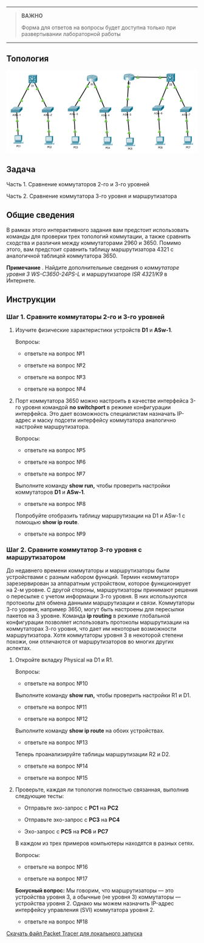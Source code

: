 
---

> **ВАЖНО**
> 
> Форма для ответов на вопросы будет доступна только при развертывании лабораторной работы 

---

## Топология

![](./assets/topology.png)

## Задача

Часть 1. Сравнение коммутаторов 2-го и 3-го уровней

Часть 2. Сравнение коммутатора 3-го уровня и маршрутизатора

## Общие сведения

В рамках этого интерактивного задания вам предстоит использовать команды для проверки трех топологий коммутации, а также сравнить сходства и различия между коммутаторами 2960 и 3650. Помимо этого, вам предстоит сравнить таблицу маршрутизатора 4321 с аналогичной таблицей коммутатора 3650.

**Примечание** . Найдите дополнительные сведения о *коммутаторе уровня 3 WS-C3650-24PS-L* и маршрутизаторе *ISR 4321/K9* в Интернете.

## Инструкции

### Шаг 1. Сравните коммутаторы 2-го и 3-го уровней

1.  Изучите физические характеристики устройств **D1** и **ASw-1**.

    Вопросы:

    - ответьте на вопрос №1

    - ответьте на вопрос №2

    - ответьте на вопрос №3

    - ответьте на вопрос №4

2.  Порт коммутатора 3650 можно настроить в качестве интерфейса 3-го уровня командой **no switchport** в режиме конфигурации интерфейса. Это дает возможность специалистам назначать IP-адрес и маску подсети интерфейсу коммутатора аналогично настройке маршрутизатора.

    Вопросы:

    - ответьте на вопрос №5

    - ответьте на вопрос №6

    - ответьте на вопрос №7

    Выполните команду **show run,** чтобы проверить настройки коммутаторов **D1** и **ASw-1**. 
    
    - ответьте на вопрос №8

    Попробуйте отобразить таблицу маршрутизации на D1 и ASw-1 с помощью **show ip route**. 
    
    - ответьте на вопрос №9

### Шаг 2. Сравните коммутатор 3-го уровня с маршрутизатором

До недавнего времени коммутаторы и маршрутизаторы были устройствами с разным набором функций. Термин «коммутатор» зарезервирован за аппаратным устройством, которое функционирует на 2-м уровне. С другой стороны, маршрутизаторы принимают решения о пересылке с учетом информации 3-го уровня. В них используются протоколы для обмена данными маршрутизации и связи. Коммутаторы 3-го уровня, например 3650, могут быть настроены для пересылки пакетов на 3 уровне. Команда **ip routing** в режиме глобальной конфигурации позволяет использовать протоколы маршрутизации на коммутаторах 3-го уровня, что дает им некоторые возможности маршрутизатора. Хотя коммутаторы уровня 3 в некоторой степени похожи, они отличаются от маршрутизаторов во многих других аспектах.

1.  Откройте вкладку Physical на D1 и R1.

    Вопросы:

    - ответьте на вопрос №10

    Выполните команду **show run,** чтобы проверить настройки R1 и D1. 
    
    - ответьте на вопрос №11

    - ответьте на вопрос №12

    Выполните команду **show ip route** на обоих устройствах. 
    
    - ответьте на вопрос №13

    Теперь проанализируйте таблицы маршрутизации R2 и D2. 
    
    - ответьте на вопрос №14

    - ответьте на вопрос №15

2.  Проверьте, каждая ли топология полностью связанная, выполнив следующие тесты:

    -   Отправьте эхо-запрос с **PC1** на **PC2**

    -   Отправьте эхо-запрос с **PC3** на **PC4**

    -   Эхо-запрос с **PC5** на **PC6** и **PC7**

    В каждом из трех примеров компьютеры находятся в разных сетях.

    Вопросы:

    - ответьте на вопрос №16

    - ответьте на вопрос №17

    **Бонусный вопрос:** Мы говорим, что маршрутизаторы — это устройства уровня 3, а обычные (не уровня 3) коммутаторы — устройства уровня 2. Однако мы можем назначить IP-адрес интерфейсу управления (SVI) коммутатора уровня 2.
    
    - ответьте на вопрос №18

[Скачать файл Packet Tracer для локального запуска](./assets/11.5.1-lab.pka)
